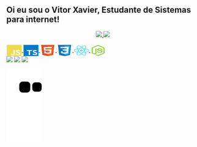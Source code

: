 ## Oi eu sou o Vitor Xavier, Estudante de Sistemas para internet!
<div align="center">
  <a href="https://github.com/vxc333">
  <img height="180em" src="https://github-readme-stats.vercel.app/api?username=vxc333&show_icons=true&theme=dark&include_all_commits=true&count_private=true"/>
  <img height="180em" src="https://github-readme-stats.vercel.app/api/top-langs/?username=vxc333&layout=compact&langs_count=7&theme=dark"/>
</div>
<div style="display: inline_block"><br>
  <img align="center" alt="xavi-js" height="30" width="40" src="https://raw.githubusercontent.com/devicons/devicon/master/icons/javascript/javascript-plain.svg">
  <img align="center" alt="xavi-ts" height="30" width="40" src="https://raw.githubusercontent.com/devicons/devicon/master/icons/typescript/typescript-plain.svg">
  <img align="center" alt="xavi-html" height="30" width="40" src="https://raw.githubusercontent.com/devicons/devicon/master/icons/html5/html5-original.svg">
  <img align="center" alt="xavi-css" height="30" width="40" src="https://raw.githubusercontent.com/devicons/devicon/master/icons/css3/css3-original.svg">  
  <img align="center" alt="xavi-react" height="30" width="40" src="https://raw.githubusercontent.com/devicons/devicon/master/icons/react/react-original.svg">
  <img align="center" alt="xavi-nodejs" height="30" width="40" src="https://raw.githubusercontent.com/devicons/devicon/master/icons/nodejs/nodejs-plain.svg">
 
<div> 
  <a href="https://instagram.com/for.xavier" target="_blank"><img src="https://img.shields.io/badge/-Instagram-%23E4405F?style=for-the-badge&logo=instagram&logoColor=white" target="_blank"></a>
  <a href = "mailto:vitorxavier531@gmail.com"><img src="https://img.shields.io/badge/-Gmail-%23333?style=for-the-badge&logo=gmail&logoColor=white" target="_blank"></a>
  <a href="https://www.linkedin.com/in/vitor-xavier-correia-26133b232/" target="_blank"><img src="https://img.shields.io/badge/-LinkedIn-%230077B5?style=for-the-badge&logo=linkedin&logoColor=white" target="_blank"></a> 
 
  ![Snake animation](https://github.com/vxc333/vxc333/blob/output/github-contribution-grid-snake.svg)
 
</div>
